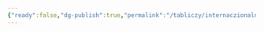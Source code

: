 ```yaml
---
{"ready":false,"dg-publish":true,"permalink":"/tabliczy/internaczionalnaya-gotika/muzh-skorbej-neskolko-variantov/","dgPassFrontmatter":true}
---
```




